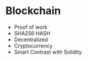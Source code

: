 # Blockchain
- Proof of work
- SHA256 HASH
- Decentralized
- Cryptocurrency
- Smart Contrast with Solidity
